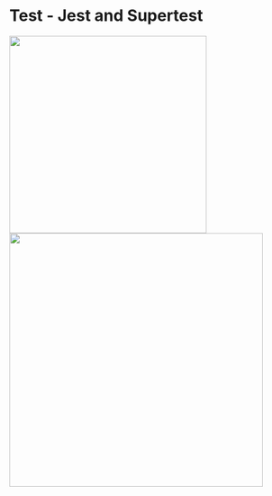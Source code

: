 # Test - Jest and Supertest
<img src="https://i.ytimg.com/vi/FKnzS_icp20/maxresdefault.jpg" width="350px"> <img src="https://d34793v2cn2iyf.cloudfront.net/media/images/image00.width-1440.png" width="450px">

